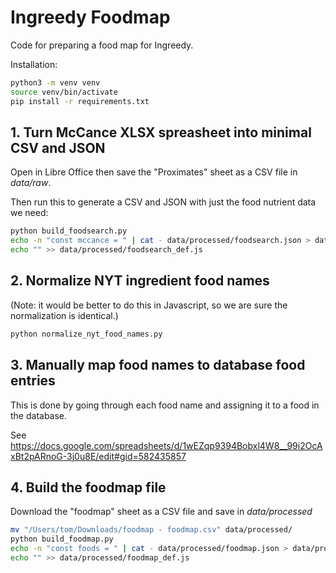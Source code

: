 # Ingreedy Foodmap

Code for preparing a food map for Ingreedy.

Installation:
```bash
python3 -m venv venv
source venv/bin/activate
pip install -r requirements.txt
```

## 1. Turn McCance XLSX spreasheet into minimal CSV and JSON

Open in Libre Office then save the "Proximates" sheet as a CSV file in _data/raw_.

Then run this to generate a CSV and JSON with just the food nutrient data we need:

```bash
python build_foodsearch.py
echo -n "const mccance = " | cat - data/processed/foodsearch.json > data/processed/foodsearch_def.js
echo "" >> data/processed/foodsearch_def.js
```

## 2. Normalize NYT ingredient food names

(Note: it would be better to do this in Javascript, so we are sure the normalization is identical.)

```bash
python normalize_nyt_food_names.py
```

## 3. Manually map food names to database food entries

This is done by going through each food name and assigning it to a food in the database.

See https://docs.google.com/spreadsheets/d/1wEZqp9394Bobxl4W8__99i2OcAxBt2pARnoG-3j0u8E/edit#gid=582435857

## 4. Build the foodmap file

Download the "foodmap" sheet as a CSV file and save in _data/processed_

```bash
mv "/Users/tom/Downloads/foodmap - foodmap.csv" data/processed/
python build_foodmap.py
echo -n "const foods = " | cat - data/processed/foodmap.json > data/processed/foodmap_def.js
echo "" >> data/processed/foodmap_def.js
```

